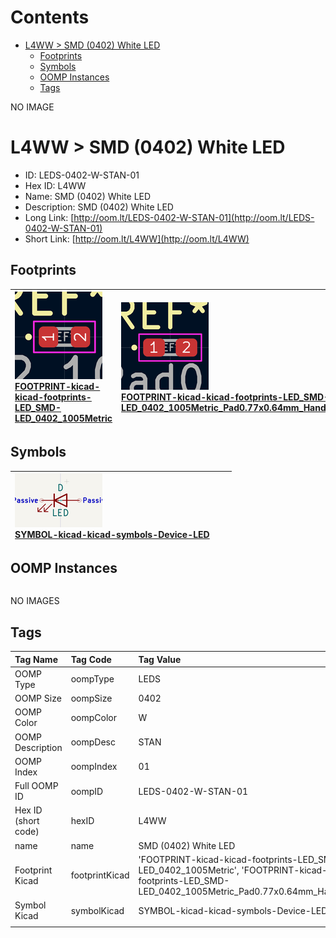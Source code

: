 



Contents
========

* [L4WW > SMD (0402) White LED](#l4ww--smd-0402-white-led)
	* [Footprints](#footprints)
	* [Symbols](#symbols)
	* [OOMP Instances](#oomp-instances)
	* [Tags](#tags)
  
NO IMAGE  
# L4WW > SMD (0402) White LED

- ID: LEDS-0402-W-STAN-01
- Hex ID: L4WW
- Name: SMD (0402) White LED
- Description: SMD (0402) White LED
- Long Link: [http://oom.lt/LEDS-0402-W-STAN-01](http://oom.lt/LEDS-0402-W-STAN-01)
- Short Link: [http://oom.lt/L4WW](http://oom.lt/L4WW)

## Footprints
  

|[![](https://raw.githubusercontent.com/oomlout/oomlout_OOMP_eda_V2/main/FOOTPRINT/kicad/kicad-footprints/LED_SMD/LED_0402_1005Metric/image_140.png)<br>FOOTPRINT-kicad-kicad-footprints-LED_SMD-LED_0402_1005Metric](https://github.com/oomlout/oomlout_OOMP_eda_V2/tree/main/FOOTPRINT/kicad/kicad-footprints/LED_SMD/LED_0402_1005Metric/)|[![](https://raw.githubusercontent.com/oomlout/oomlout_OOMP_eda_V2/main/FOOTPRINT/kicad/kicad-footprints/LED_SMD/LED_0402_1005Metric_Pad0.77x0.64mm_HandSolder/image_140.png)<br>FOOTPRINT-kicad-kicad-footprints-LED_SMD-LED_0402_1005Metric_Pad0.77x0.64mm_HandSolder](https://github.com/oomlout/oomlout_OOMP_eda_V2/tree/main/FOOTPRINT/kicad/kicad-footprints/LED_SMD/LED_0402_1005Metric_Pad0.77x0.64mm_HandSolder/)||
| :--- | :--- | :--- |

## Symbols
  

|[![](https://raw.githubusercontent.com/oomlout/oomlout_OOMP_eda_V2/main/SYMBOL/kicad/kicad-symbols/Device/LED/image_140.png)<br>SYMBOL-kicad-kicad-symbols-Device-LED](https://github.com/oomlout/oomlout_OOMP_eda_V2/tree/main/SYMBOL/kicad/kicad-symbols/Device/LED/)|||
| :--- | :--- | :--- |

## OOMP Instances
  

||||
| :--- | :--- | :--- |
  
NO IMAGES  
## Tags
  

|Tag Name|Tag Code|Tag Value|
| :--- | :--- | :--- |
|OOMP Type|oompType|LEDS|
|OOMP Size|oompSize|0402|
|OOMP Color|oompColor|W|
|OOMP Description|oompDesc|STAN|
|OOMP Index|oompIndex|01|
|Full OOMP ID|oompID|LEDS-0402-W-STAN-01|
|Hex ID (short code)|hexID|L4WW|
|name|name|SMD (0402) White LED|
|Footprint Kicad|footprintKicad|'FOOTPRINT-kicad-kicad-footprints-LED_SMD-LED_0402_1005Metric', 'FOOTPRINT-kicad-kicad-footprints-LED_SMD-LED_0402_1005Metric_Pad0.77x0.64mm_HandSolder'|
|Symbol Kicad|symbolKicad|SYMBOL-kicad-kicad-symbols-Device-LED|
||||
